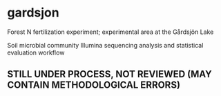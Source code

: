 # gardsjon

Forest N fertilization experiment; experimental area at the Gårdsjön Lake

Soil microbial community Illumina sequencing analysis and statistical evaluation workflow

## STILL UNDER PROCESS, NOT REVIEWED (MAY CONTAIN METHODOLOGICAL ERRORS)
